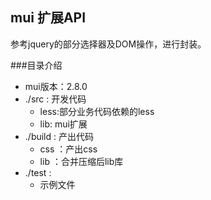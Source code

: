 ## mui 扩展API

参考jquery的部分选择器及DOM操作，进行封装。

###目录介绍
- mui版本：2.8.0
- ./src : 开发代码
	- less:部分业务代码依赖的less
	- lib: mui扩展
- ./build : 产出代码
	- css ：产出css
	- lib ：合并压缩后lib库
- ./test : 
	- 示例文件